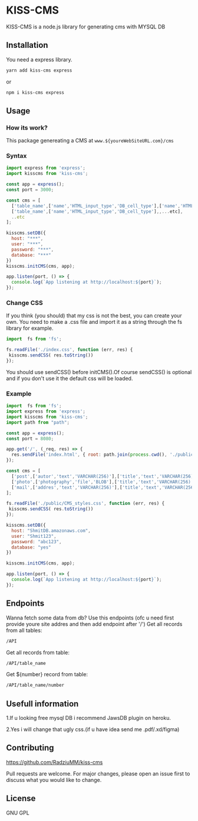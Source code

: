 # KISS-CMS

KISS-CMS is a node.js library for generating cms with MYSQL DB

## Installation

You need a express library.

```bash
yarn add kiss-cms express
```
or
```bash
npm i kiss-cms express 
```

## Usage
### How its work?
This package genereating a CMS at 
`www.${youreWebSiteURL.com}/cms`

### Syntax
```javascript
import express from 'express';
import kisscms from 'kiss-cms';

const app = express();
const port = 3000;

const cms = [
  ['table_name',['name','HTML_input_type','DB_cell_type'],['name','HTML_input_type','DB_cell_type'],...etc],
  ['table_name',['name','HTML_input_type','DB_cell_type'],,...etc],
  ..etc
];

kisscms.setDB({
  host: "***",
  user: "***",
  password: "***",
  database:	"***"
})
kisscms.initCMS(cms, app);

app.listen(port, () => {
  console.log(`App listening at http://localhost:${port}`);
});
```
### Change CSS
If you think (you should) that my css is not the best, you can create your own. You need to make a .css file and import it as a string through the fs library for example.
```javascript
import  fs from 'fs';

fs.readFile('./index.css', function (err, res) {
 kisscms.sendCSS( res.toString())
});
```
You should use sendCSS() before initCMS().Of course sendCSS() is optional and if you don't use it the default css will be loaded.
### Example
```javascript
import  fs from 'fs';
import express from 'express';
import kisscms from 'kiss-cms';
import path from "path";

const app = express();
const port = 8080;

app.get('/', (_req, res) => {
  res.sendFile('index.html', { root: path.join(process.cwd(), './public') });
});

const cms = [
  ['post',['autor','text','VARCHAR(256)'],['title','text','VARCHAR(256)'],['content','text','VARCHAR(256)'],['date','date','DATE']],
  ['photo',['photography','file','BLOB'],['title','text','VARCHAR(256)']],
  ['mail',['addres','text','VARCHAR(256)'],['title','text','VARCHAR(256)'],['content','text','VARCHAR(256)']]
];

fs.readFile('./public/CMS_styles.css', function (err, res) {
 kisscms.sendCSS( res.toString())
});

kisscms.setDB({
  host: "ShmitDB.amazonaws.com",
  user: "Shmit123",
  password: "abc123",
  database:	"yes"
})

kisscms.initCMS(cms, app);

app.listen(port, () => {
  console.log(`App listening at http://localhost:${port}`);
});
```
## Endpoints
Wanna fetch some data from db?
Use this endpoints (ofc u need first provide youre site addres and then add endpoint after '/')
Get all records from  all tables:
```bash
/API
```
 Get all records from table:
```bash
/API/table_name
```
Get ${number} record from table:
```bash
/API/table_name/number
```
## Usefull information
1.If u looking free mysql DB i recommend JawsDB plugin on heroku.

2.Yes i will change that ugly css.(if u have idea send me .pdf/.xd/figma)

## Contributing
https://github.com/RadziuMM/kiss-cms

Pull requests are welcome. For major changes, please open an issue first to discuss what you would like to change.

## License
GNU GPL